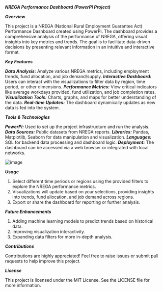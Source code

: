 *********************************NREGA Performance Dashboard (PowerPi Project)*********************************

***************************Overview***************************

This project is a NREGA (National Rural Employment Guarantee Act) Performance Dashboard created using PowerPi. The dashboard provides a comprehensive analysis of the performance of NREGA, offering visual insights into key metrics and trends. The goal is to facilitate data-driven decisions by presenting relevant information in an intuitive and interactive format.

***************************Key Features***************************

***************************Data Analysis:*************************** Analyze various NREGA metrics, including employment trends, fund allocation, and job demand/supply.
***************************Interactive Dashboard:*************************** Users can interact with the visualizations to filter data by region, time period, or other dimensions.
***************************Performance Metrics:*************************** View critical indicators like average workdays provided, fund utilization, and job completion rates.
***************************Visualization Tools:*************************** Charts, graphs, and maps for better understanding of the data.
***************************Real-time Updates:*************************** The dashboard dynamically updates as new data is fed into the system.

***************************Tools & Technologies***************************

***************************PowerPi:*************************** Used to set up the project infrastructure and run the analysis.
***************************Data Sources:*************************** Public datasets from NREGA reports.
***************************Libraries:*************************** Pandas, Matplotlib, Seaborn for data manipulation and visualization.
***************************Languages:*************************** SQL for backend data processing and dashboard logic.
***************************Deployment:*************************** The dashboard can be accessed via a web browser or integrated with local networks.

![image](https://github.com/user-attachments/assets/a3ccf5ee-cc0b-4834-af40-0fb11d223745)

***************************Usage***************************

1. Select different time periods or regions using the provided filters to explore the NREGA performance metrics.
2. Visualizations will update based on your selections, providing insights into trends, fund allocation, and job demand across regions.
3. Export or share the dashboard for reporting or further analysis.

***************************Future Enhancements***************************

1. Adding machine learning models to predict trends based on historical data.
2. Improving visualization interactivity.
3. Expanding data filters for more in-depth analysis.

***************************Contributions***************************

Contributions are highly appreciated! Feel free to raise issues or submit pull requests to help improve this project.

***************************License***************************

This project is licensed under the MIT License. See the LICENSE file for more information.

